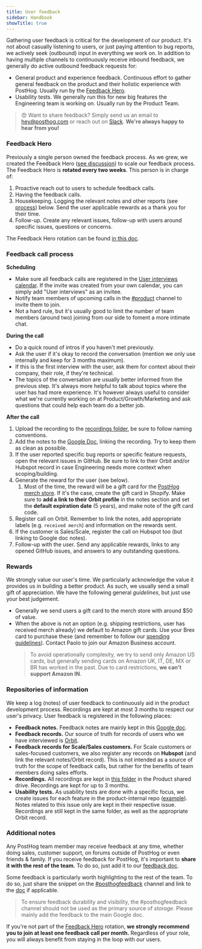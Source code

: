 ```yaml
---
title: User feedback
sidebar: Handbook
showTitle: true
---
```


Gathering user feedback is critical for the development of our product. It's not about casually listening to users, or just paying attention to bug reports, we actively seek (outbound) input in everything we work on. In addition to having multiple channels to continuously receive inbound feedback, we generally do active outbound feedback requests for:
- General product and experience feedback. Continuous effort to gather general feedback on the product and their holistic experience with PostHog. Usually run by the [Feedback Hero](#feedback-hero).
- Usability tests. We generally run this for new big features the Engineering team is working on. Usually run by the Product Team.

> 😍 Want to share feedback? Simply send us an email to [hey@posthog.com](mailto:hey@posthog.com) or reach out on [Slack](/slack). **We're always happy to hear from you!**


### Feedback Hero
Previously a single person owned the feedback process. As we grew, we created the Feedback Hero ([see discussion](https://github.com/PostHog/product-internal/issues/98)) to scale our feedback process. The Feedback Hero is **rotated every two weeks**. This person is in charge of:
1. Proactive reach out to users to schedule feedback calls.
2. Having the feedback calls.
3. Housekeeping. Logging the relevant notes and other reports (see [process](#feedback-process)) below. Send the user applicable rewards as a thank you for their time.
4. Follow-up. Create any relevant issues, follow-up with users around specific issues, questions or concerns.

The Feedback Hero rotation can be found [in this doc](https://docs.google.com/spreadsheets/d/1DkD-Jw_LvSixhBK7-m8UO_r7g_wAW0IvoeAjg3IawNg/edit#gid=0).

### Feedback call process

**Scheduling**
- Make sure all feedback calls are registered in the [User interviews calendar](https://calendar.google.com/calendar/?cid=Y19tczllaWN1Ym92ZGgxYWhzNmtoY2xpNTQ3b0Bncm91cC5jYWxlbmRhci5nb29nbGUuY29t). If the invite was created from your own calendar, you can simply add "User interviews" as an invitee.
- Notify team members of upcoming calls in the [#product](https://posthog.slack.com/archives/C01RJ7T212S) channel to invite them to join.
- Not a hard rule, but it's usually good to limit the number of team members (around two) joining from our side to foment a more intimate chat. 


**During the call**
- Do a quick round of intros if you haven't met previously.
- Ask the user if it's okay to record the conversation (mention we only use internally and keep for 3 months maximum).
- If this is the first interview with the user, ask them for context about their company, their role, if they're technical.
- The topics of the conversation are usually better informed from the previous step. It's always more helpful to talk about topics where the user has had more experience. It's however always useful to consider what we're currently working on at Product/Growth/Marketing and ask questions that could help each team do a better job.


**After the call**
1. Upload the recording to the [recordings folder][recordings], be sure to follow naming conventions.
2. Add the notes to the [Google Doc][feedback-doc], linking the recording. Try to keep them as clean as possible.
3. If the user reported specific bug reports or specific feature requests, open the relevant issues in GitHub. Be sure to link to their Orbit and/or Hubspot record in case Engineering needs more context when scoping/building.
4. Generate the reward for the user (see below).
   1. Most of the time, the reward will be a gift card for the [PostHog merch store](https://merch.posthog.com/). If it's the case, create the gift card in Shopify. Make sure to **add a link to their Orbit profile** in the notes section and set the **default expiration date** (5 years), and make note of the gift card code.
5. Register call on Orbit. Remember to link the notes, add appropriate labels (e.g. `received merch`) and information on the rewards sent.
6. If the customer is Sales/Scale, register the call on Hubspot too (but linking to Google doc notes).
7. Follow-up with the user. Send any applicable rewards, links to any opened GitHub issues, and answers to any outstanding questions.


### Rewards 
We strongly value our user's time. We particularly acknowledge the value it provides us in building a better product. As such, we usually send a small gift of appreciation. We have the following general _guidelines_, but just use your best judgement.
- Generally we send users a gift card to the merch store with around $50 of value.
- When the above is not an option (e.g. shipping restrictions, user has received merch already) we default to Amazon gift cards. Use your Brex card to purchase these (and remember to follow our [spending guidelines](/handbook/people/spending-money)). Contact Paolo to join our Amazon Business account.
    > To avoid operationally complexity, we try to send only Amazon US cards, but generally sending cards on Amazon UK, IT, DE, MX or BR has worked in the past. Due to card restrictions, **we can't support Amazon IN**.


### Repositories of information 
We keep a log (notes) of user feedback to continuously aid in the product development process. Recordings are kept at most 3 months to respect our user's privacy. User feedback is registered in the following places:
- **Feedback notes.** Feedback notes are mainly kept in this [Google doc][feedback-doc].
- **Feedback records.** Our source of truth for records of users who we have interviewed is [Orbit](https://app.orbit.love/posthog/activities?activity_type=custom%3AFeedback+call&affiliation=member). 
- **Feedback records for Scale/Sales customers.** For Scale customers or sales-focused customers, we also register any records on **Hubspot** (and link the relevant notes/Orbit record). This is not intended as a source of truth for the scope of feedback calls, but rather for the benefits of team members doing sales efforts.
- **Recordings.** All recordings are kept in [this folder][recordings] in the Product shared drive. Recordings are kept for up to 3 months.
- **Usability tests.** As usability tests are done with a specific focus, we create issues for each feature in the product-internal repo ([example](https://github.com/PostHog/product-internal/issues/157)). Notes related to this issue  only are kept in their respective issue. Recordings are still kept in the same folder, as well as the appropriate Orbit record. 

### Additional notes
Any PostHog team member may receive feedback at any time, whether doing sales, customer support, on forums outside of PostHog or even friends & family. If you receive feedback for PostHog, it's important to **share it with the rest of the team.** To do so, just add it to our [feedback doc][feedback-doc].

Some feedback is particularly worth highlighting to the rest of the team. To do so, just share the snippet on the  [#posthogfeedback](https://posthog.slack.com/archives/C011L071P8U) channel and link to the [doc][feedback-doc] if applicable.

<blockquote class='warning-note'>
To ensure feedback durability and visibility, the #posthogfeedback channel should not be used as the primary source of <i>storage</i>. Please mainly add the feedback to the main Google doc.
</blockquote>

If you're not part of the [Feedback Hero](#feedback-hero) rotation, **we strongly recommend you to join at least one feedback call per month.** Regardless of your role, you will always benefit from staying in the loop with our users.

[feedback-doc]: https://docs.google.com/document/d/1762fbEbFOVZUr24jQ3pFFj91ViY72TWrTgD-JxRJ5Tc/edit
[recordings]: https://drive.google.com/drive/folders/1kmhj0GMAZTjVauN8JJKs_U7BgaD7XnUJ?usp=sharing